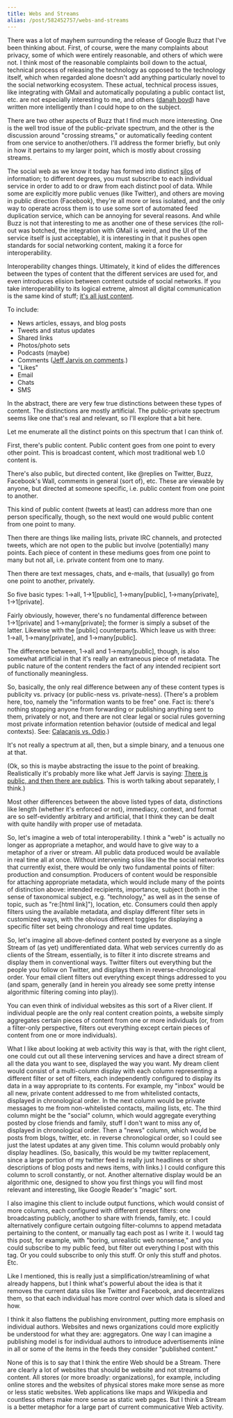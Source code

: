 ```yaml
---
title: Webs and Streams
alias: /post/582452757/webs-and-streams
---
```


There was a lot of mayhem surrounding the release of Google Buzz that
I've been thinking about. First, of course, were the many complaints
about privacy, some of which were entirely reasonable, and others of
which were not. I think most of the reasonable complaints boil down to
the actual, technical process of releasing the technology as opposed to
the technology itself, which when regarded alone doesn't add anything
particularly novel to the social networking ecosystem. These actual,
technical process issues, like integrating with GMail and automatically
populating a public contact list, etc. are not especially interesting to
me, and others ([danah boyd](http://www.danah.org/papers/talks/2010/SXSW2010.html)) have
written more intelligently than I could hope to on the subject.

There are two other aspects of Buzz that I find much more interesting.
One is the well trod issue of the public-private spectrum, and the other
is the discussion around "crossing streams," or automatically feeding
content from one service to another/others. I'll address the former
briefly, but only in how it pertains to my larger point, which is mostly
about crossing streams.

The social web as we know it today has formed into distinct
[silos](http://www.tbray.org/ongoing/When/201x/2010/03/28/Compartmentalization)
of information; to different degrees, you must subscribe to each
individual service in order to add to or draw from each distinct pool of
data. While some are explicitly more public venues (like Twitter), and
others are moving in public direction (Facebook), they're all more or
less isolated, and the only way to operate across them is to use some
sort of automated feed duplication service, which can be annoying for
several reasons. And while Buzz is not that interesting to me as another
one of these services (the roll-out was botched, the integration with
GMail is weird, and the UI of the service itself is just acceptable), it
is interesting in that it pushes open standards for social networking
content, making it a force for interoperability.

Interoperability changes things. Ultimately, it kind of elides the
differences between the types of content that the different services are
used for, and even introduces elision between content outside of social
networks. If you take interoperability to its logical extreme, almost
all digital communication is the same kind of stuff; [it's all just content](http://www.buzzmachine.com/2010/04/07/what-is-content-then/).

To include:

-   News articles, essays, and blog posts
-   Tweets and status updates
-   Shared links
-   Photos/photo sets
-   Podcasts (maybe)
-   Comments ([Jeff Jarvis on comments](http://www.buzzmachine.com/2010/03/23/the-problem-with-comments-isnt-them/).)
-   "Likes"
-   Email
-   Chats
-   SMS

In the abstract, there are very few true distinctions between these
types of content. The distinctions are mostly artificial. The
public-private spectrum seems like one that's real and relevant, so I'll
explore that a bit here.

Let me enumerate all the distinct points on this spectrum that I can
think of.

First, there's public content. Public content goes from one point to
every other point. This is broadcast content, which most traditional web
1.0 content is.

There's also public, but directed content, like @replies on Twitter,
Buzz, Facebook's Wall, comments in general (sort of), etc. These are
viewable by anyone, but directed at someone specific, i.e. public
content from one point to another.

This kind of public content (tweets at least) can address more than one
person specifically, though, so the next would one would public content
from one point to many.

Then there are things like mailing lists, private IRC channels, and
protected tweets, which are not open to the public but involve
(potentially) many points. Each piece of content in these mediums goes
from one point to many but not all, i.e. private content from one to
many.

Then there are text messages, chats, and e-mails, that (usually) go from
one point to another, privately.

So five basic types: 1&rarr;all, 1&rarr;1[public], 1&rarr;many[public],
1&rarr;many[private], 1&rarr;1[private].

Fairly obviously, however, there's no fundamental difference between
1&rarr;1[private] and 1&rarr;many[private]; the former is simply a subset of the
latter. Likewise with the [public] counterparts. Which leave us with
three: 1&rarr;all, 1&rarr;many[private], and 1&rarr;many[public].

The difference between, 1&rarr;all and 1&rarr;many[public], though, is also
somewhat artificial in that it's really an extraneous piece of metadata.
The public nature of the content renders the fact of any intended
recipient sort of functionally meaningless.

So, basically, the only real difference between any of these content
types is publicity vs. privacy (or public-ness vs. private-ness).
(There's a problem here, too, namely the "information wants to be free"
one. Fact is: there's nothing stopping anyone from forwarding or
publishing anything sent to them, privately or not, and there are not
clear legal or social rules governing most private information retention
behavior (outside of medical and legal contexts). See: [Calacanis vs. Odio](http://sam.bluwiki.com/blog/2010/03/confession-i-was-one-who-came-forward.php).)

It's not really a spectrum at all, then, but a simple binary, and a
tenuous one at that.

(Ok, so this is maybe abstracting the issue to the point of breaking.
Realistically it's probably more like what Jeff Jarvis is saying: [There is public, and then there are publics](http://www.buzzmachine.com/2010/05/08/confusing-a-public-with-the-public/).
This is worth talking about separately, I think.)

Most other differences between the above listed types of data,
distinctions like length (whether it's enforced or not), immediacy,
context, and format are so self-evidently arbitrary and artificial, that
I think they can be dealt with quite handily with proper use of
metadata.

So, let's imagine a web of total interoperability. I think a "web" is
actually no longer as appropriate a metaphor, and would have to give way
to a metaphor of a river or stream. All public data produced would be
available in real time all at once. Without intervening silos like the
the social networks that currently exist, there would be only two
fundamental points of filter: production and consumption. Producers of
content would be responsible for attaching appropriate metadata, which
would include many of the points of distinction above: intended
recipients, importance, subject (both in the sense of taxonomical
subject, e.g. "technology," as well as in the sense of topic, such as
"re:[html link]"), location, etc. Consumers could then apply filters
using the available metadata, and display different filter sets in
customized ways, with the obvious different toggles for displaying a
specific filter set being chronology and real time updates.

So, let's imagine all above-defined content posted by everyone as a
single Stream of (as yet) undifferentiated data. What web services
currently do as clients of the Stream, essentially, is to filter it into
discrete streams and display them in conventional ways. Twitter filters
out everything but the people you follow on Twitter, and displays them
in reverse-chronological order. Your email client filters out everything
except things addressed to you (and spam, generally (and in herein you
already see some pretty intense algorithmic filtering coming into
play)).

You can even think of individual websites as this sort of a River
client. If individual people are the only real content creation points,
a website simply aggregates certain pieces of content from one or more
individuals (or, from a filter-only perspective, filters out everything
except certain pieces of content from one or more individuals).

What I like about looking at web activity this way is that, with the
right client, one could cut out all these intervening services and have
a direct stream of all the data you want to see, displayed the way you
want. My dream client would consist of a multi-column display with each
column representing a different filter or set of filters, each
independently configured to display its data in a way appropriate to its
contents. For example, my "inbox" would be all new, private content
addressed to me from whitelisted contacts, displayed in chronological
order. In the next column would be private messages to me from
non-whitelisted contacts, mailing lists, etc. The third column might be
the "social" column, which would aggregate everything posted by close
friends and family, stuff I don't want to miss any of, displayed in
chronological order. Then a "news" column, which would be posts from
blogs, twitter, etc. in reverse chronological order, so I could see just
the latest updates at any given time. This column would probably only
display headlines. (So, basically, this would be my twitter replacement,
since a large portion of my twitter feed is really just headlines or
short descriptions of blog posts and news items, with links.) I could
configure this column to scroll constantly, or not. Another alternative
display would be an algorithmic one, designed to show you first things
you will find most relevant and interesting, like Google Reader's
"magic" sort.

I also imagine this client to include output functions, which would
consist of more columns, each configured with different preset filters:
one broadcasting publicly, another to share with friends, family, etc. I
could alternatively configure certain outgoing filter-columns to append
metadata pertaining to the content, or manually tag each post as I write
it. I would tag this post, for example, with "boring, unrealistic web
nonsense," and you could subscribe to my public feed, but filter out
everything I post with this tag. Or you could subscribe to only this
stuff. Or only this stuff and photos. Etc.

Like I mentioned, this is really just a simplification/streamlining of
what already happens, but I think what's powerful about the idea is that
it removes the current data silos like Twitter and Facebook, and
decentralizes them, so that each individual has more control over which
data is siloed and how.

I think it also flattens the publishing environment, putting more
emphasis on individual authors. Websites and news organizations could
more explicitly be understood for what they are: aggregators. One way I
can imagine a publishing model is for individual authors to introduce
advertisements inline in all or some of the items in the feeds they
consider "published content."

None of this is to say that I think the entire Web should be a Stream.
There are clearly a lot of websites that should be website and not
streams of content. All stores (or more broadly: organizations), for
example, including online stores and the websites of physical stores
make more sense as more or less static websites. Web applications like
maps and Wikipedia and countless others make more sense as static web
pages. But I think a Stream is a better metaphor for a large part of
current communicative Web activity.
